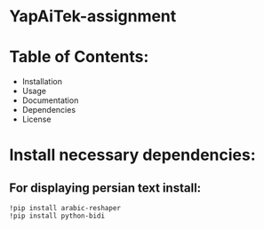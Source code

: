 # YapAiTek-assignment





# Table of Contents:
* Installation
* Usage
* Documentation
* Dependencies
* License


# Install necessary dependencies:
## For displaying persian text install:
```
!pip install arabic-reshaper
!pip install python-bidi
```




